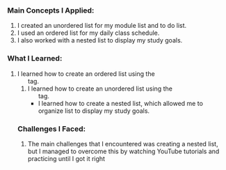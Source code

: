 ### Main Concepts I Applied:
1. I created an unordered list for my module list and to do list.
2. I used an ordered list for my daily class schedule.
3. I also worked with a nested list to display my study goals.

### What I Learned:
1. I learned how to create an ordered list using the <ol> tag.
2. I learned how to create an unordered list using the <ul> tag.
3. I learned how to create a nested list, which allowed me to organize list to display my study goals.

### Challenges I Faced:
1. The main challenges that I encountered was creating a nested list, but I managed to overcome this by watching YouTube tutorials and practicing until I got it right 